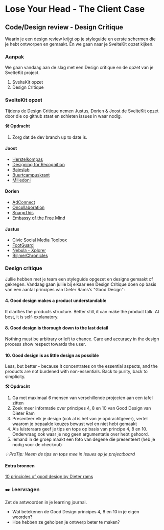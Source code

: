 # Lose Your Head - The Client Case

## Code/Design review - Design Critique
<!-- Leuke intro -->

Waarin je een design review krijgt op je styleguide en eerste schermen die je hebt ontworpen en gemaakt. En we gaan naar je SvelteKit opzet kijken. 

### Aanpak
<!-- We schrijven in principe geen tutorials maar helpen ze op weg. -->

We gaan vandaag aan de slag met een Design critique en de opzet van je SvelteKit project.

1. SvelteKit opzet
2. Design Critique

### SvelteKit opzet

Tijdens de Design Critique nemen Justus, Dorien & Joost de SvelteKit opzet door die op github staat en schieten issues in waar nodig.

**🛠️ Opdracht** 

1. Zorg dat de dev branch up to date is.

<!-- Stuur inzichten, trends naar Justus -->

#### Joost
- [Herstelkompas](https://github.com/fdnd-agency/herstelkompas)
- [Designing for Recognition](https://github.com/fdnd-agency/designingforrecognition)
- [Bajeslab](https://github.com/fdnd-agency/bajeslab)
- [Buurtcampuskrant](https://github.com/fdnd-agency/buurtcampuskrant)
- [Milledoni](https://github.com/fdnd-agency/milledoni)

#### Dorien
- [AdConnect](https://github.com/fdnd-agency/adconnect)
- [Oncollaboration](https://github.com/fdnd-agency/oncollaboration)
- [SnappThis](https://github.com/fdnd-agency/snappthis)
- [Embassy of the Free Mind](https://github.com/fdnd-agency/embassyofthefreemind)

#### Justus
- [Civic Social Media Toolbox](https://github.com/fdnd-agency/civicsocialmediatoolbox)
- [FootGuard](https://github.com/fdnd-agency/footguard)
- [Nebula - Xplorer](https://github.com/fdnd-agency/nebulaxplorer)
- [BijlmerChronicles](https://github.com/fdnd-agency/bijlmerchronicles)

### Design critique

Jullie hebben met je team een styleguide opgezet en designs gemaakt of gekregen. Vandaag gaan jullie bij elkaar een Design Critique doen op basis van een aantal principes van Dieter Rams's "Good Design":

#### 4. Good design makes a product understandable 
It clarifies the products structure. Better still, it can make the product talk. At best, it is self-explanatory.

#### 8. Good design is thorough down to the last detail 
Nothing must be arbitrary or left to chance. Care and accuracy in the design process show respect towards the user.

#### 10. Good design is as little design as possible
Less, but better - because it concentrates on the essential aspects, and the products are not burdened with non-essentials. Back to purity, back to simplicity.


**🛠️ Opdracht**  

1. Ga met maximaal 6 mensen van verschillende projecten aan een tafel zitten
2. Zoek meer informatie over principes 4, 8 en 10 van Good Design van Dieter Ram
3. Presenteer elk je design (ook al is het van je opdrachtgever), vertel waarom je bepaalde keuzes bewust wel en niet hebt gemaakt
4. Als luisteraars geef je tips en tops op basis van principe 4, 8 en 10. Ondervraag ook waar je nog geen argumentatie over hebt gehoord. 
5. Iemand in de groep maakt een foto van degene die presenteert (heb je nodig voor de checkout)

_💡 ProTip: Neem de tips en tops mee in issues op je projectboard_


#### Extra bronnen
<!-- Extra links voor documentatie en tutorials -->
[10 principles of good design by Dieter rams](https://tenprinciples.design/)


### ✒️ Leervragen

Zet de antwoorden in je learning journal.

- Wat betekenen de Good Design principes 4, 8 en 10 in je eigen woorden?
- Hoe hebben ze geholpen je ontwerp beter te maken?

<!-- Een drietal vragen die ze kunnen opnemen in hun learning journal, waar de squadleaders dan weer op terug komen op vrijdag. -->
